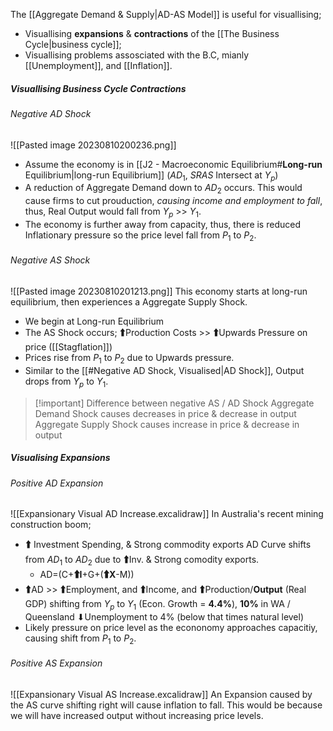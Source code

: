 

The [[Aggregate Demand & Supply|AD-AS Model]] is useful for visuallising;
- Visuallising **expansions** & **contractions** of the [[The Business Cycle|business cycle]];
- Visuallising problems assosciated with the B.C, mianly [[Unemployment]], and [[Inflation]].

##### Visuallising Business Cycle Contractions
###### Negative AD Shock
![[Pasted image 20230810200236.png]]
- Assume the economy is in [[J2 - Macroeconomic Equilibrium#**Long-run** Equilibrium|long-run Equilibrium]] 
  ($AD_1$, $SRAS$ Intersect at $Y_p$)
- A reduction of Aggregate Demand down to $AD_2$ occurs.
  This would cause firms to cut prouduction, *causing income and employment to fall*, thus, Real Output would fall from $Y_p$ >> $Y_1$. 
- The economy is further away from capacity, thus, there is reduced Inflationary pressure so the price level fall from $P_1$ to $P_2$. 
###### Negative AS Shock
![[Pasted image 20230810201213.png]]
This economy starts at long-run equilibrium, then experiences a Aggregate Supply Shock.
- We begin at Long-run Equilibrium
- The AS Shock occurs;
  🠱Production Costs >> 🠱Upwards Pressure on price ([[Stagflation]])
- Prices rise from $P_1$ to $P_2$ due to Upwards pressure.
- Similar to the [[#Negative AD Shock, Visualised|AD Shock]], Output drops from $Y_p$ to $Y_1$.

>[!important] Difference between negative AS / AD Shock
>Aggregate Demand Shock causes decreases in price & decrease in output
>Aggregate Supply Shock causes increase in price & decrease in output

##### Visualising Expansions
###### Positive AD Expansion
![[Expansionary Visual AD Increase.excalidraw]]
In Australia's recent mining construction boom;
- 🠱 Investment Spending, & Strong commodity exports
  AD Curve shifts from $AD_1$ to $AD_2$ due to 🠱Inv. & Strong comodity exports.
  - AD=(C+**🠱I**+G+(**🠱X**-M))
- 🠱AD >> 🠱Employment, and 🠱Income, and 🠱Production/**Output** (Real GDP) shifting from $Y_p$ to $Y_1$
	(Econ. Growth = **4.4%**), **10%** in WA / Queensland
	⬇Unemployment to 4% (below that times natural level)
- Likely pressure on price level as the econonomy approaches capacitiy, causing shift from $P_1$ to $P_2$.
###### Positive AS Expansion
![[Expansionary Visual AS Increase.excalidraw]]
An Expansion caused by the AS curve shifting right will cause inflation to fall.
This would be because we will have increased output without increasing price levels.
